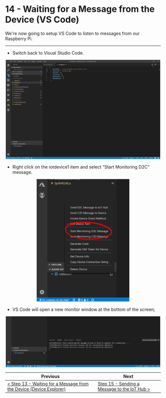 # 14 - Waiting for a Message from the Device (VS Code) #

We're now going to setup VS Code to listen to messages from our Raspberry Pi.

---

- Switch back to Visual Studio Code.

<p align="center">
    <img src="images/01_vs_code.png" width="500px" >
</p>

- Right click on the iotdevice1 item and select “Start Monitoring D2C” message.

<p align="center">
    <img src="images/02_right_click_iotdevice1.png" width="300px" >
</p>

- VS Code will open a new monitor window at the bottom of the screen;

<p align="center">
    <img src="images/03_monitoring_status.png" width="500px" >
</p>

| Previous | Next |
| -------- | ---- |
| [< Step 13 - Waiting for a Message from the Device (Device Explorer)](/13_wait_for_device_msg_dev_explorer/README.md) | [Step 15 - Sending a Message to the IoT Hub >](/15_send_msg_to_iot_hub/README.md) |